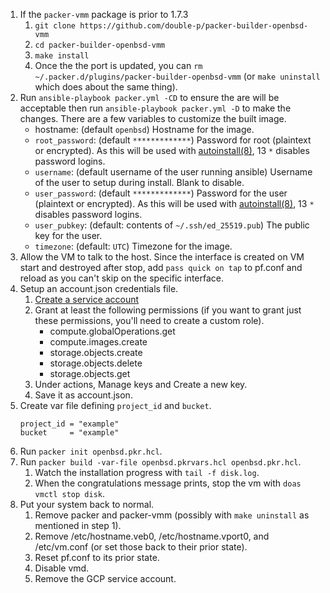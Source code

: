 1) If the `packer-vmm` package is prior to 1.7.3
    1) `git clone https://github.com/double-p/packer-builder-openbsd-vmm`
    1) `cd packer-builder-openbsd-vmm`
    1) `make install`
    1) Once the the port is updated, you can `rm ~/.packer.d/plugins/packer-builder-openbsd-vmm` (or `make uninstall` which does about the same thing).
1) Run `ansible-playbook packer.yml -CD` to ensure the are will be acceptable then run `ansible-playbook packer.yml -D` to make the changes.
    There are a few variables to customize the built image.
    * hostname: (default `openbsd`) Hostname for the image.
    * `root_password`: (default `*************`) Password for root (plaintext or encrypted). As this will be used with [autoinstall(8)](https://man.openbsd.org/autoinstall.8), 13 `*` disables password logins.
    * `username`: (default username of the user running ansible) Username of the user to setup during install. Blank to disable.
    * `user_password`: (default `*************`) Password for the user (plaintext or encrypted). As this will be used with [autoinstall(8)](https://man.openbsd.org/autoinstall.8), 13 `*` disables password logins.
    * `user_pubkey`: (default: contents of `~/.ssh/ed_25519.pub`) The public key for the user.
    * `timezone`: (default: `UTC`) Timezone for the image.
1) Allow the VM to talk to the host. Since the interface is created on VM start and destroyed after stop, add `pass quick on tap` to pf.conf and reload as you can't skip on the specific interface.
1) Setup an account.json credentials file.
    1) [Create a service account](https://console.cloud.google.com/iam-admin/serviceaccounts)
    1) Grant at least the following permissions (if you want to grant just these permissions, you'll need to create a custom role).
        * compute.globalOperations.get
        * compute.images.create
        * storage.objects.create
        * storage.objects.delete
        * storage.objects.get
    1) Under actions, Manage keys and Create a new key.
    1) Save it as account.json.
1) Create var file defining `project_id` and `bucket`.
    ```
    project_id = "example"
    bucket     = "example"
    ```
1) Run `packer init openbsd.pkr.hcl`.
1) Run `packer build -var-file openbsd.pkrvars.hcl openbsd.pkr.hcl`.
    1) Watch the installation progress with `tail -f disk.log`.
    1) When the congratulations message prints, stop the vm with `doas vmctl stop disk`.
1) Put your system back to normal.
    1) Remove packer and packer-vmm (possibly with `make uninstall` as mentioned in step 1).
    1) Remove /etc/hostname.veb0, /etc/hostname.vport0, and /etc/vm.conf (or set those back to their prior state).
    1) Reset pf.conf to its prior state.
    1) Disable vmd.
    1) Remove the GCP service account.
